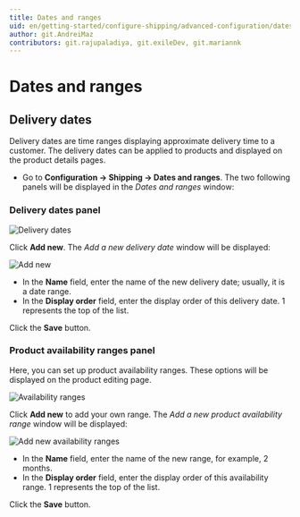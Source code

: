 ```yaml
---
title: Dates and ranges
uid: en/getting-started/configure-shipping/advanced-configuration/dates-and-ranges
author: git.AndreiMaz
contributors: git.rajupaladiya, git.exileDev, git.mariannk
---
```


# Dates and ranges

## Delivery dates

Delivery dates are time ranges displaying approximate delivery time to a customer. The delivery dates can be applied to products and displayed on the product details pages.

* Go to **Configuration → Shipping → Dates and ranges**. The two following panels will be displayed in the *Dates and ranges* window:

### Delivery dates panel

![Delivery dates](_static/dates-and-ranges/delivery-dates.png)

Click **Add new**. The *Add a new delivery date* window will be displayed:

![Add new](_static/dates-and-ranges/delivery-dates-add-new.png)

* In the **Name** field, enter the name of the new delivery date; usually, it is a date range.
* In the **Display order** field, enter the display order of this delivery date. 1 represents the top of the list.

Click the **Save** button.

### Product availability ranges panel

Here, you can set up product availability ranges. These options will be displayed on the product editing page.

![Availability ranges](_static/dates-and-ranges/avialability-ranges.png)

Click **Add new** to add your own range. The *Add a new product availability range* window will be displayed:

![Add new availability ranges](_static/dates-and-ranges/avialability-ranges-add-new.png)

* In the **Name** field, enter the name of the new range, for example, 2 months.
* In the **Display order** field, enter the display order of this availability range. 1 represents the top of the list.

Click the **Save** button.
